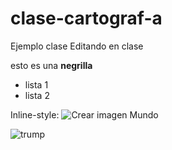 # clase-cartograf-a
Ejemplo clase
Editando en clase

esto es una  **negrilla**
* lista 1
* lista 2

Inline-style: 
![Crear imagen Mundo](https://www.elindependiente.com/wp-content/uploads/2020/03/coronavirus-mundo.jpg "Logo Mundo Covid_19")

![trump](pantallazo.png "ejemplo visual studio code")
